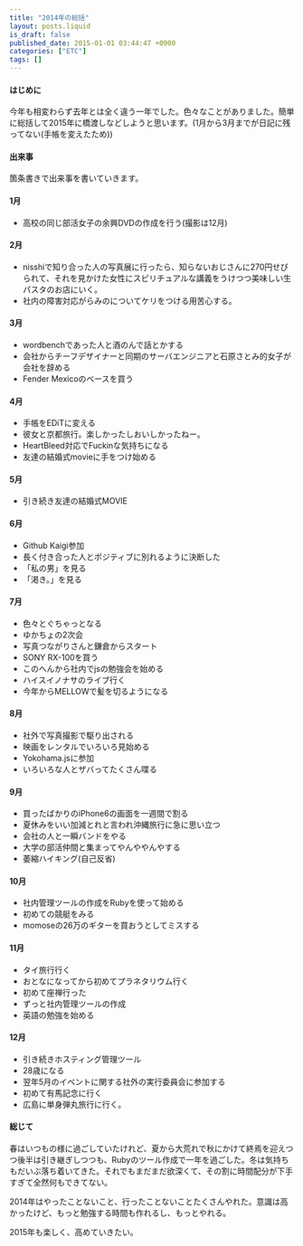 ```yaml
---
title: "2014年の総括"
layout: posts.liquid
is_draft: false
published_date: 2015-01-01 03:44:47 +0900
categories: ["ETC"]
tags: []
---
```


#### はじめに
今年も相変わらず去年とは全く違う一年でした。色々なことがありました。簡単に総括して2015年に橋渡しなどしようと思います。(1月から3月までが日記に残ってない(手帳を変えたため))

#### 出来事
箇条書きで出来事を書いていきます。

#### 1月
- 高校の同じ部活女子の余興DVDの作成を行う(撮影は12月)
#### 2月
- nisshiで知り合った人の写真展に行ったら、知らないおじさんに270円せびられて、それを見かけた女性にスピリチュアルな講義をうけつつ美味しい生パスタのお店にいく。
- 社内の障害対応がらみのについてケリをつける用苦心する。
#### 3月
- wordbenchであった人と酒のんで話とかする
- 会社からチーフデザイナーと同期のサーバエンジニアと石原さとみ的女子が会社を辞める
- Fender Mexicoのベースを買う
#### 4月
- 手帳をEDiTに変える
- 彼女と京都旅行。楽しかったしおいしかったねー。
- HeartBleed対応でFuckinな気持ちになる
- 友達の結婚式movieに手をつけ始める
#### 5月
- 引き続き友達の結婚式MOVIE
#### 6月
- Github Kaigi参加
- 長く付き合った人とポジティブに別れるように決断した
- 「私の男」を見る
- 「渇き。」を見る
#### 7月
- 色々とぐちゃっとなる
- ゆかちょの2次会
- 写真つながりさんと鎌倉からスタート
- SONY RX-100を買う
- このへんから社内でjsの勉強会を始める
- ハイスイノナサのライブ行く
- 今年からMELLOWで髪を切るようになる
#### 8月
- 社外で写真撮影で駆り出される
- 映画をレンタルでいろいろ見始める
- Yokohama.jsに参加
- いろいろな人とザバってたくさん喋る
#### 9月
- 買ったばかりのiPhone6の画面を一週間で割る
- 夏休みをいい加減とれと言われ沖縄旅行に急に思い立つ
- 会社の人と一瞬バンドをやる
- 大学の部活仲間と集まってやんややんやする
- 萎縮ハイキング(自己反省)
#### 10月
- 社内管理ツールの作成をRubyを使って始める
- 初めての競艇をみる
- momoseの26万のギターを買おうとしてミスする
#### 11月
- タイ旅行行く
- おとなになってから初めてプラネタリウム行く
- 初めて座禅行った
- ずっと社内管理ツールの作成
- 英語の勉強を始める
#### 12月
- 引き続きホスティング管理ツール
- 28歳になる
- 翌年5月のイベントに関する社外の実行委員会に参加する
- 初めて有馬記念に行く
- 広島に単身弾丸旅行に行く。
#### 総じて
春はいつもの様に過ごしていたけれど、夏から大荒れで秋にかけて終焉を迎えつつ後半は引き継ぎしつつも、Rubyのツール作成で一年を過ごした。冬は気持ちもだいぶ落ち着いてきた。それでもまだまだ欲深くて、その割に時間配分が下手すぎて全然何もできてない。

2014年はやったことないこと、行ったことないことたくさんやれた。意識は高かったけど、もっと勉強する時間も作れるし、もっとやれる。

2015年も楽しく、高めていきたい。


